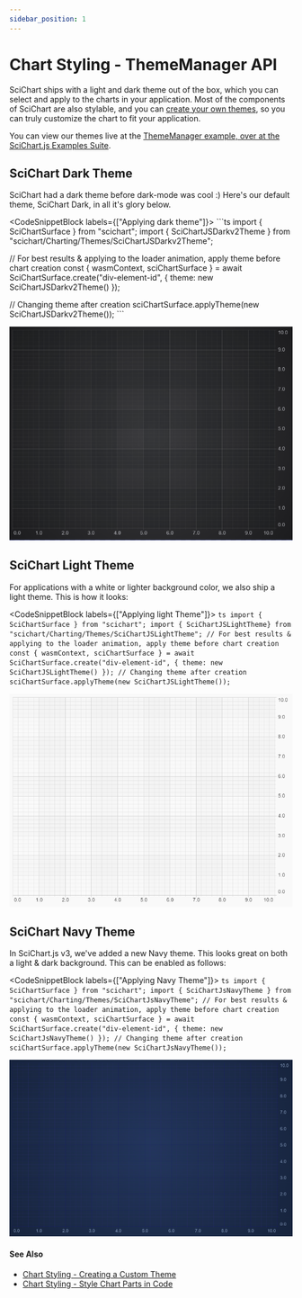 ```yaml
---
sidebar_position: 1
---
```


# Chart Styling - ThemeManager API

SciChart ships with a light and dark theme out of the box, which you can select and apply to the charts in your application. Most of the components of SciChart are also stylable, and you can [create your own themes](/docs/2d-charts/styling-and-theming/creating-custom-theme/index.md), so you can truly customize the chart to fit your application.

You can view our themes live at the [ThemeManager example, over at the SciChart.js Examples Suite](https://demo.scichart.com/javascript-chart-themes).

SciChart Dark Theme
-------------------

SciChart had a dark theme before dark-mode was cool :) Here's our default theme, SciChart Dark, in all it's glory below.

<CodeSnippetBlock labels={["Applying dark theme"]}>
    ```ts
import { SciChartSurface } from "scichart";
import { SciChartJSDarkv2Theme } from "scichart/Charting/Themes/SciChartJSDarkv2Theme";

// For best results & applying to the loader animation, apply theme before chart creation
const { wasmContext, sciChartSurface } = await SciChartSurface.create("div-element-id", { theme: new SciChartJSDarkv2Theme() });

// Changing theme after creation
sciChartSurface.applyTheme(new SciChartJSDarkv2Theme());
    ```
</CodeSnippetBlock>

![](img/1.png)

SciChart Light Theme
--------------------

For applications with a white or lighter background color, we also ship a light theme. This is how it looks:

<CodeSnippetBlock labels={["Applying light Theme"]}>
    ```ts
import { SciChartSurface } from "scichart";
import { SciChartJSLightTheme} from "scichart/Charting/Themes/SciChartJSLightTheme";
// For best results & applying to the loader animation, apply theme before chart creation
const { wasmContext, sciChartSurface } = await SciChartSurface.create("div-element-id", { theme: new SciChartJSLightTheme() });
// Changing theme after creation
 sciChartSurface.applyTheme(new SciChartJSLightTheme());
    ```
</CodeSnippetBlock>

![](img/2.png)

SciChart Navy Theme
-------------------

In SciChart.js v3, we've added a new Navy theme. This looks great on both a light & dark background. This can be enabled as follows:

<CodeSnippetBlock labels={["Applying Navy Theme"]}>
    ```ts
import { SciChartSurface } from "scichart";
import { SciChartJsNavyTheme } from "scichart/Charting/Themes/SciChartJsNavyTheme";
// For best results & applying to the loader animation, apply theme before chart creation
const { wasmContext, sciChartSurface } = await SciChartSurface.create("div-element-id", { theme: new SciChartJsNavyTheme() });
// Changing theme after creation
 sciChartSurface.applyTheme(new SciChartJsNavyTheme());
    ```
</CodeSnippetBlock>

![](img/3.png)

#### See Also

* [Chart Styling - Creating a Custom Theme](/docs/2d-charts/styling-and-theming/creating-custom-theme/index.md)
* [Chart Styling - Style Chart Parts in Code](/docs/2d-charts/styling-and-theming/style-chart-parts-in-code/index.md)
